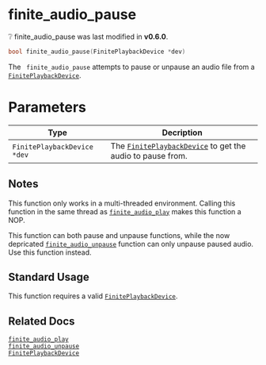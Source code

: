 # finite_audio_pause

<div class="alert alert-info part text-info">
❔  finite_audio_pause was last modified in <b>v0.6.0</b>.
</div>

```c
bool finite_audio_pause(FinitePlaybackDevice *dev)
```

The ` finite_audio_pause` attempts to pause or unpause an audio file from a [`FinitePlaybackDevice`](../../../types/FinitePlaybackDevice).

# Parameters

| Type                        | Decription                                                                                        |
| --------------------------- | ------------------------------------------------------------------------------------------------- |
| `FinitePlaybackDevice *dev` | The [`FinitePlaybackDevice`](../../../types/FinitePlaybackDevice) to get the audio to pause from. |

## Notes

This function only works in a multi-threaded environment. Calling this function in the same thread as [`finite_audio_play`](../finite_audio_play) makes this function a NOP.

This function can both pause and unpause functions, while the now depricated [`finite_audio_unpause`](../finite_audio_unpause) function can only unpause paused audio. Use this function instead.

## Standard Usage

This function requires a valid [`FinitePlaybackDevice`](../../../types/FinitePlaybackDevice).

## Related Docs

[`finite_audio_play`](../finite_audio_play)<br>
[`finite_audio_unpause`](../finite_audio_unpause)<br>
[`FinitePlaybackDevice`](../../../types/FinitePlaybackDevice)
